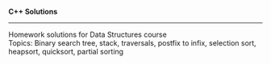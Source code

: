 <b> C++ Solutions </b>
<hr>
Homework solutions for Data Structures course
</br>
Topics: Binary search tree, stack, traversals, postfix to infix, selection sort, heapsort, quicksort, partial sorting
